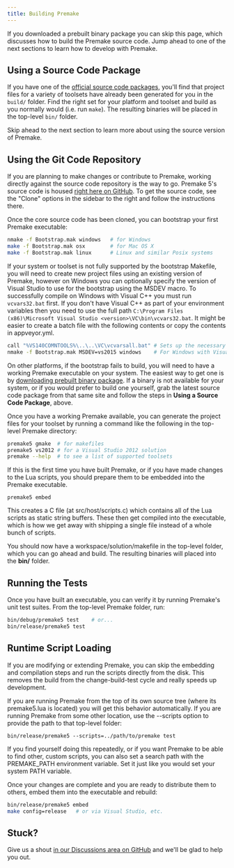 ```yaml
---
title: Building Premake
---
```



If you downloaded a prebuilt binary package you can skip this page, which discusses how to build the Premake source code. Jump ahead to one of the next sections to learn how to develop with Premake.

## Using a Source Code Package ##

If you have one of the [official source code packages](http://premake.github.io/download.html), you'll find that project files for a variety of toolsets have already been generated for you in the `build/` folder. Find the right set for your platform and toolset and build as you normally would  (i.e. run `make`). The resulting binaries will be placed in the top-level `bin/` folder.

Skip ahead to the next section to learn more about using the source version of Premake.


## Using the Git Code Repository ##

If you are planning to make changes or contribute to Premake, working directly against the source code repository is the way to go. Premake 5's source code is housed [right here on GitHub](https://github.com/premake/premake-core). To get the source code, see the "Clone" options in the sidebar to the right and follow the instructions there.

Once the core source code has been cloned, you can bootstrap your first Premake executable:

```bash
nmake -f Bootstrap.mak windows   # for Windows
make -f Bootstrap.mak osx        # for Mac OS X
make -f Bootstrap.mak linux      # Linux and similar Posix systems
```

If your system or toolset is not fully supported by the bootstrap Makefile, you will need to create new project files using an existing version of Premake, however on Windows you can optionally specify the version of Visual Studio to use for the bootstrap using the MSDEV macro. To successfully compile on Windows with Visual C++ you must run `vcvars32.bat` first. If you don't have Visual C++ as part of your environment variables then you need to use the full path `C:\Program Files (x86)\Microsoft Visual Studio <version>\VC\bin\vcvars32.bat`. It might be easier to create a batch file with the following contents or copy the contents in appveyor.yml.

```bash
call "%VS140COMNTOOLS%\..\..\VC\vcvarsall.bat" # Sets up the necessary environment variables for nmake to run
nmake -f Bootstrap.mak MSDEV=vs2015 windows    # For Windows with Visual Studio 2015.
```

On other platforms, if the bootstrap fails to build, you will need to have a working Premake executable on your system. The easiest way to get one is by [downloading prebuilt binary package](http://premake.github.io/download.html). If a binary is not available for your system, or if you would prefer to build one yourself, grab the latest source code package from that same site and follow the steps in **Using a Source Code Package**, above.

Once you have a working Premake available, you can generate the project files for your toolset by running a command like the following in the top-level Premake directory:

```bash
premake5 gmake  # for makefiles
premake5 vs2012 # for a Visual Studio 2012 solution
premake --help  # to see a list of supported toolsets
```

If this is the first time you have built Premake, or if you have made changes to the Lua scripts, you should prepare them to be embedded into the Premake executable.

```
premake5 embed
```

This creates a C file (at src/host/scripts.c) which contains all of the Lua scripts as static string buffers. These then get compiled into the executable, which is how we get away with shipping a single file instead of a whole bunch of scripts.

You should now have a workspace/solution/makefile in the top-level folder, which you can go ahead and build. The resulting binaries will placed into the **bin/** folder.


## Running the Tests ##

Once you have built an executable, you can verify it by running Premake's unit test suites. From the top-level Premake folder, run:

```bash
bin/debug/premake5 test    # or...
bin/release/premake5 test
```

## Runtime Script Loading ##

If you are modifying or extending Premake, you can skip the embedding and compilation steps and run the scripts directly from the disk. This removes the build from the change-build-test cycle and really speeds up development.

If you are running Premake from the top of its own source tree (where its  premake5.lua is located) you will get this behavior automatically. If you are running Premake from some other location, use the --scripts option to provide the path to that top-level folder:

```
bin/release/premake5 --scripts=../path/to/premake test
```

If you find yourself doing this repeatedly, or if you want Premake to be able to find other, custom scripts, you can also set a search path with the PREMAKE_PATH environment variable. Set it just like you would set your system PATH variable.

Once your changes are complete and you are ready to distribute them to others, embed them into the executable and rebuild:

```bash
bin/release/premake5 embed
make config=release   # or via Visual Studio, etc.
```

## Stuck? ##

Give us a shout [in our Discussions area on GitHub](https://github.com/premake/premake-core/discussions) and we'll be glad to help you out.
